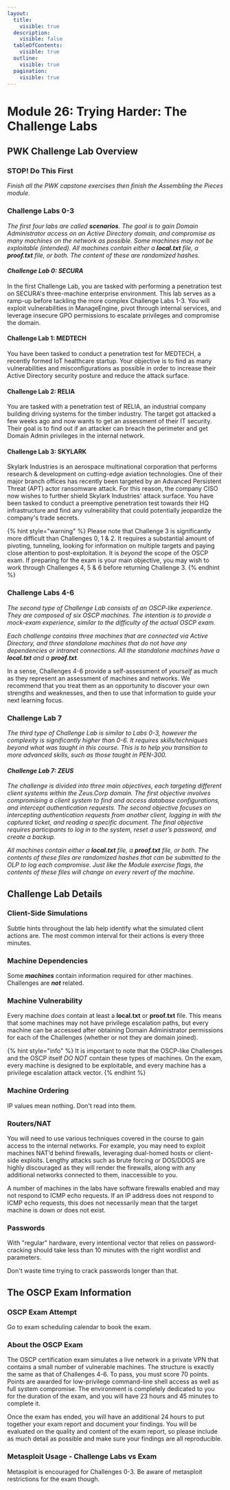 ```yaml
---
layout:
  title:
    visible: true
  description:
    visible: false
  tableOfContents:
    visible: true
  outline:
    visible: true
  pagination:
    visible: true
---
```


# Module 26: Trying Harder: The Challenge Labs

## PWK Challenge Lab Overview

### STOP! Do This First

_Finish all the PWK capstone exercises then finish the Assembling the Pieces module._

### Challenge Labs 0-3

_The first four labs are called **scenarios**. The goal is to gain Domain Administrator access on an Active Directory domain, and compromise as many machines on the network as possible. Some machines may not be exploitable (intended). All machines contain either a **local.txt** file, a **proof.txt** file, or both. The content of these are randomized hashes._&#x20;

#### _Challenge Lab 0: SECURA_

In the first Challenge Lab, you are tasked with performing a penetration test on SECURA's three-machine enterprise environment. This lab serves as a ramp-up before tackling the more complex Challenge Labs 1-3. You will exploit vulnerabilities in ManageEngine, pivot through internal services, and leverage insecure GPO permissions to escalate privileges and compromise the domain.

#### Challenge Lab 1: MEDTECH

You have been tasked to conduct a penetration test for MEDTECH, a recently formed IoT healthcare startup. Your objective is to find as many vulnerabilities and misconfigurations as possible in order to increase their Active Directory security posture and reduce the attack surface.

#### Challenge Lab 2: RELIA

You are tasked with a penetration test of RELIA, an industrial company building driving systems for the timber industry. The target got attacked a few weeks ago and now wants to get an assessment of their IT security. Their goal is to find out if an attacker can breach the perimeter and get Domain Admin privileges in the internal network.

#### Challenge Lab 3: SKYLARK

Skylark Industries is an aerospace multinational corporation that performs research & development on cutting-edge aviation technologies. One of their major branch offices has recently been targeted by an Advanced Persistent Threat (APT) actor ransomware attack. For this reason, the company CISO now wishes to further shield Skylark Industries' attack surface. You have been tasked to conduct a preemptive penetration test towards their HQ infrastructure and find any vulnerability that could potentially jeopardize the company's trade secrets.

{% hint style="warning" %}
Please note that Challenge 3 is significantly more difficult than Challenges 0, 1 & 2. It requires a substantial amount of pivoting, tunneling, looking for information on multiple targets and paying close attention to post-exploitation. It is _beyond_ the scope of the OSCP exam. If preparing for the exam is your main objective, you may wish to work through Challenges 4, 5 & 6 before returning Challenge 3.
{% endhint %}

### Challenge Labs 4-6

_The second type of Challenge Lab consists of an OSCP-like experience. They are composed of six OSCP machines. The intention is to provide a mock-exam experience, similar to the difficulty of the actual OSCP exam._

_Each challenge contains three machines that are connected via Active Directory, and three standalone machines that do not have any dependencies or intranet connections. All the standalone machines have a **local.txt** and a **proof.txt**._

In a sense, Challenges 4-6 provide a self-assessment of _yourself_ as much as they represent an assessment of machines and networks. We recommend that you treat them as an opportunity to discover your own strengths and weaknesses, and then to use that information to guide your next learning focus.

### Challenge Lab 7

_The third type of Challenge Lab is similar to Labs 0-3, however the complexity is significantly higher than 0-6. It requires skills/techniques beyond what was taught in this course. This is to help you transition to more advanced skills, such as those taught in PEN-300._

#### _Challenge Lab 7: ZEUS_

_The challenge is divided into three main objectives, each targeting different client systems within the Zeus.Corp domain. The first objective involves compromising a client system to find and access database configurations, and intercept authentication requests. The second objective focuses on intercepting authentication requests from another client, logging in with the captured ticket, and reading a specific document. The final objective requires participants to log in to the system, reset a user’s password, and create a backup._

_All machines contain either a **local.txt** file, a **proof.txt** file, or both. The contents of these files are randomized hashes that can be submitted to the OLP to log each compromise. Just like the Module exercise flags, the contents of these files will change on every revert of the machine._

## Challenge Lab Details

### Client-Side Simulations

Subtle hints throughout the lab help identify what the simulated client actions are. The most common interval for their actions is every three minutes.

### Machine Dependencies

Some _**machines**_ contain information required for other machines. Challenges are _**not**_ related.

### Machine Vulnerability

Every machine _does_ contain at least a **local.txt** or **proof.txt** file. This means that some machines may not have privilege escalation paths, but every machine can be accessed after obtaining Domain Administrator permissions for each of the Challenges (whether or not they are domain joined).

{% hint style="info" %}
It is important to note that the OSCP-like Challenges and the OSCP itself _DO NOT_ contain these types of machines. On the exam, every machine is designed to be exploitable, and every machine has a privilege escalation attack vector.
{% endhint %}

### Machine Ordering

IP values mean nothing. Don't read into them.

### Routers/NAT

You will need to use various techniques covered in the course to gain access to the internal networks. For example, you may need to exploit machines NAT’d behind firewalls, leveraging dual-homed hosts or client-side exploits. Lengthy attacks such as brute forcing or DOS/DDOS are highly discouraged as they will render the firewalls, along with any additional networks connected to them, inaccessible to you.

A number of machines in the labs have software firewalls enabled and may not respond to ICMP echo requests. If an IP address does not respond to ICMP echo requests, this does not necessarily mean that the target machine is down or does not exist.

### Passwords

With "regular" hardware, every intentional vector that relies on password-cracking should take less than 10 minutes with the right wordlist and parameters.

Don't waste time trying to crack passwords longer than that.

## The OSCP Exam Information

### OSCP Exam Attempt

Go to exam scheduling calendar to book the exam.

### About the OSCP Exam

The OSCP certification exam simulates a live network in a private VPN that contains a small number of vulnerable machines. The structure is exactly the same as that of Challenges 4-6. To pass, you must score 70 points. Points are awarded for low-privilege command-line shell access as well as full system compromise. The environment is completely dedicated to you for the duration of the exam, and you will have 23 hours and 45 minutes to complete it.

Once the exam has ended, you will have an additional 24 hours to put together your exam report and document your findings. You will be evaluated on the quality and content of the exam report, so please include as much detail as possible and make sure your findings are all reproducible.

### Metasploit Usage - Challenge Labs vs Exam

Metasploit is encouraged for Challenges 0-3. Be aware of metasploit restrictions for the exam though.
